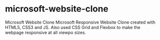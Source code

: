 # microsoft-website-clone
Microsoft Website Clone
Microsoft Responsive Website Clone created with HTML5, CSS3 and JS. Also used CSS Grid and Flexbox to make the webpage responsive at all viewpo sizes.
